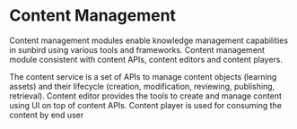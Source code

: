 # Content Management
Content management modules enable knowledge management capabilities in sunbird using various tools and frameworks. Content management module consistent with content APIs, content editors and content players.

The content service is a set of APIs to manage content objects (learning assets) and their lifecycle (creation, modification, reviewing, publishing, retrieval).
Content editor provides the tools to create and manage content using UI on top of content APIs. 
Content player is used for consuming the content by end user
